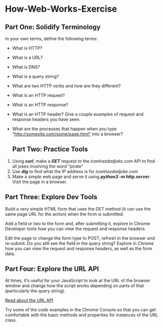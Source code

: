 # How-Web-Works-Exercise
## **Part One: Solidify Terminology**
In your own terms, define the following terms:
- What is HTTP?
- What is a URL?
- What is DNS?
- What is a query string?
- What are two HTTP verbs and how are they different?
- What is an HTTP request?
- What is an HTTP response?
- What is an HTTP header? Give a couple examples of request and response headers you have seen.
- What are the processes that happen when you type “http://somesite.com/some/page.html” into a browser?

  ## ****Part Two: Practice Tools****
1. Using ***curl***, make a ***GET*** request to the *icanhazdadjoke.com* API to find all jokes involving the word “pirate”
2. Use ***dig*** to find what the IP address is for *icanhazdadjoke.com*
3. Make a simple web page and serve it using ***python3 -m http.server***. Visit the page in a browser.

## **Part Three: Explore Dev Tools**
Build a very simple HTML form that uses the GET method (it can use the same page URL for the action) when the form is submitted.

Add a field or two to the form and, after submitting it, explore in Chrome Developer tools how you can view the request and response headers.

Edit the page to change the form type to POST, refresh in the browser and re-submit. Do you still see the field in the query string? Explore in Chrome how you can view the request and response headers, as well as the form data.

## **Part Four: Explore the URL API**
At times, it’s useful for your JavaScript to look at the URL of the browser window and change how the script works depending on parts of that (particularly the query string).

[Read about the URL API](https://developer.mozilla.org/en-US/docs/Web/API/URL)

Try some of the code examples in the Chrome Console so that you can get comfortable with the basic methods and properties for instances of the URL class.
